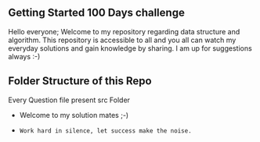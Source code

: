 ## Getting Started 100 Days challenge

Hello everyone;
Welcome to my repository regarding data structure and algorithm. This repository is accessible to all and you all can watch my everyday solutions and gain knowledge by sharing.
I am up for suggestions always :-)

## Folder Structure of this Repo
Every Question file present src Folder

-  Welcome to my solution mates ;-)



- `Work hard in silence, let success make the noise. `




 




